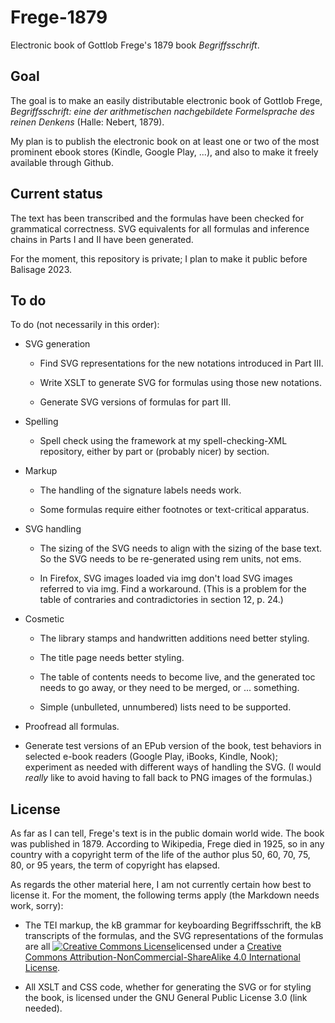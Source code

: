 # Frege-1879
Electronic book of Gottlob Frege's 1879 book *Begriffsschrift*.

## Goal

The goal is to make an easily distributable electronic book of Gottlob
Frege, *Begriffsschrift: eine der arithmetischen nachgebildete
Formelsprache des reinen Denkens* (Halle: Nebert, 1879).

My plan is to publish the electronic book on at least one or two of
the most prominent ebook stores (Kindle, Google Play, ...), and also
to make it freely available through Github.  

## Current status

The text has been transcribed and the formulas have been checked for
grammatical correctness.  SVG equivalents for all formulas and
inference chains in Parts I and II have been generated.

For the moment, this repository is private; I plan to make it public
before Balisage 2023.

## To do

To do (not necessarily in this order):
  
* SVG generation

  - Find SVG representations for the new notations introduced in Part
    III.

  - Write XSLT to generate SVG for formulas using those new notations.

  - Generate SVG versions of formulas for part III.

* Spelling 

  - Spell check using the framework at my spell-checking-XML
    repository, either by part or (probably nicer) by section.

* Markup

  - The handling of the signature labels needs work.

  - Some formulas require either footnotes or text-critical apparatus.

* SVG handling

  - The sizing of the SVG needs to align with the sizing of the base
    text.  So the SVG needs to be re-generated using rem units, not
    ems.

  - In Firefox, SVG images loaded via img don't load SVG images
    referred to via img.  Find a workaround.  (This is a problem for
    the table of contraries and contradictories in section 12, p. 24.)

* Cosmetic

  - The library stamps and handwritten additions need better styling.

  - The title page needs better styling.

  - The table of contents needs to become live, and the generated toc
    needs to go away, or they need to be merged, or ... something.

  - Simple (unbulleted, unnumbered) lists need to be supported.

* Proofread all formulas.

* Generate test versions of an EPub version of the book, test
  behaviors in selected e-book readers (Google Play, iBooks, Kindle,
  Nook); experiment as needed with different ways of handling the SVG.
  (I would *really* like to avoid having to fall back to PNG images of
  the formulas.)


## License

As far as I can tell, Frege's text is in the public domain world wide.
The book was published in 1879. According to Wikipedia, Frege died in
1925, so in any country with a copyright term of the life of the
author plus 50, 60, 70, 75, 80, or 95 years, the term of copyright has
elapsed.

As regards the other material here, I am not currently certain how
best to license it.  For the moment, the following terms apply (the
Markdown needs work, sorry):

  - The TEI markup, the kB grammar for keyboarding Begriffsschrift,
    the kB transcripts of the formulas, and the SVG representations of
    the formulas are all <a rel="license"
    href="http://creativecommons.org/licenses/by-nc-sa/4.0/"><img
    alt="Creative Commons License" style="border-width:0"
    src="https://i.creativecommons.org/l/by-nc-sa/4.0/88x31.png"
    /></a>licensed under a <a rel="license"
    href="http://creativecommons.org/licenses/by-nc-sa/4.0/">Creative
    Commons Attribution-NonCommercial-ShareAlike 4.0 International
    License</a>.
  
  - All XSLT and CSS code, whether for generating the SVG or for
    styling the book, is licensed under the GNU General Public License
    3.0 (link needed).

